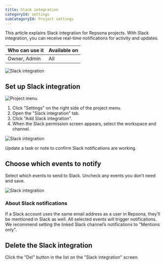 ```yaml
---
title: Slack integration
categoryId: settings
subCategoryId: Project settings
---
```


This article explains Slack integration for Repsona projects. With Slack integration, you can receive real-time notifications for activity and updates.

| Who can use it | Available on |
|---|---|
| Owner, Admin | All |

![Slack integration](/images/slack-integration/1.png)

## Set up Slack integration

![Project menu](/images/help/project-menu.en.png)

1. Click "Settings" on the right side of the project menu.
2. Open the "Slack integration" tab.
3. Click "Add Slack integration".
4. When the Slack permission screen appears, select the workspace and channel.

![Slack integration](/images/slack-integration/3-en.png)

Update a task or note to confirm Slack notifications are working.

## Choose which events to notify

Select which events to send to Slack. Uncheck any events you don’t need and save.

![Slack integration](/images/slack-integration/4-en.png)

### About Slack notifications

If a Slack account uses the same email address as a user in Repsona, they’ll be mentioned in Slack as well. All selected events will trigger notifications. We recommend setting the linked Slack channel’s notifications to "Mentions only".

## Delete the Slack integration

Click the "Del" button in the list on the "Slack integration" screen.
